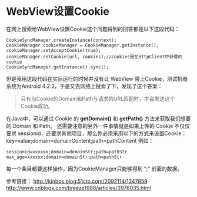 WebView设置Cookie
==

在网上搜索给WebView设置Cookie这个问题得到的回答都是以下这段代码：

```
CookieSyncManager.createInstance(context);
CookieManager cookieManager = CookieManager.getInstance();
cookieManager.setAcceptCookie(true);
cookieManager.setCookie(url, cookies);//cookies是在HttpClient中获得的cookie
CookieSyncManager.getInstance().sync();
```
但是我用这段代码在实际运行的时候并没有让 WebView 带上Cookie，测试机器系统为Android 4.2.2，于是又去网络上搜索了下，发现了这个答案：
> 只有当Cookie的Domain和Path与请求的URL匹配时，才会发送这个Cookie成功。

在Java中，可以通过 Cookie 的 **getDomain()** 和 **getPath()** 方法来获取我们想要的 Domain 和 Path。
还需要注意的另外一件事情就是如果上传的 Cookie 不仅仅要求 sessionid，还要求其他项目，那么你必须采用以下的方式来设置Cookie：
key=value;domain=domainContent;path=pathContent
例如：

`sessionid=xxxxxx;domain=domainStr;path=pathStr
max_age=xxxxxx;domain=domainStr;path=pathStr
`

每一个条目都要这样操作，因为CookieManager只能够得到 “;” 前面的数据。


参考链接：
http://kinbos.blog.51cto.com/2092114/1347859
http://www.cnblogs.com/breeze1988/articles/3976035.html